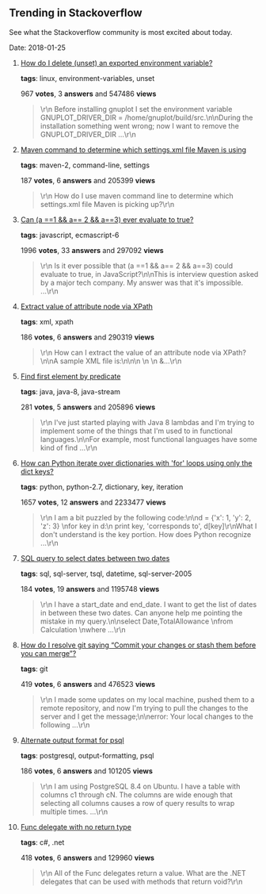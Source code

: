 ## Trending in Stackoverflow

See what the Stackoverflow community is most excited about today.

Date: 2018-01-25


1. [How do I delete (unset) an exported environment variable?](https://stackoverflow.com/questions/6877727/how-do-i-delete-unset-an-exported-environment-variable)

    **tags**: linux, environment-variables, unset
            
    967 **votes**, 3 **answers** and 547486 **views**

    > \r\n            Before installing gnuplot I set the environment variable GNUPLOT_DRIVER_DIR = /home/gnuplot/build/src.\n\nDuring the installation something went wrong; now I want to remove the GNUPLOT_DRIVER_DIR ...\r\n        

    
2. [Maven command to determine which settings.xml file Maven is using](https://stackoverflow.com/questions/1261215/maven-command-to-determine-which-settings-xml-file-maven-is-using)

    **tags**: maven-2, command-line, settings
            
    187 **votes**, 6 **answers** and 205399 **views**

    > \r\n            How do I use maven command line to determine which settings.xml file Maven is picking up?\r\n        

    
3. [Can (a ==1 && a== 2 && a==3) ever evaluate to true?](https://stackoverflow.com/questions/48270127/can-a-1-a-2-a-3-ever-evaluate-to-true)

    **tags**: javascript, ecmascript-6
            
    1996 **votes**, 33 **answers** and 297092 **views**

    > \r\n            Is it ever possible that (a ==1 && a== 2 && a==3) could evaluate to true, in JavaScript?\n\nThis is interview question asked by a major tech company. My answer was that it's impossible. ...\r\n        

    
4. [Extract value of attribute node via XPath](https://stackoverflow.com/questions/4835891/extract-value-of-attribute-node-via-xpath)

    **tags**: xml, xpath
            
    186 **votes**, 6 **answers** and 290319 **views**

    > \r\n            How can I extract the value of an attribute node via XPath?\n\nA sample XML file is:\n\n<parents name='Parents'>\n  <Parent id='1' name='Parent_1'>\n    <Children name='Children'>\n      &...\r\n        

    
5. [Find first element by predicate](https://stackoverflow.com/questions/23696317/find-first-element-by-predicate)

    **tags**: java, java-8, java-stream
            
    281 **votes**, 5 **answers** and 205896 **views**

    > \r\n            I've just started playing with Java 8 lambdas and I'm trying to implement some of the things that I'm used to in functional languages.\n\nFor example, most functional languages have some kind of find ...\r\n        

    
6. [How can Python iterate over dictionaries with 'for' loops using only the dict keys?](https://stackoverflow.com/questions/3294889/how-can-python-iterate-over-dictionaries-with-for-loops-using-only-the-dict-ke)

    **tags**: python, python-2.7, dictionary, key, iteration
            
    1657 **votes**, 12 **answers** and 2233477 **views**

    > \r\n            I am a bit puzzled by the following code:\n\nd = {'x': 1, 'y': 2, 'z': 3} \nfor key in d:\n    print key, 'corresponds to', d[key]\r\nWhat I don't understand is the key portion. How does Python recognize ...\r\n        

    
7. [SQL query to select dates between two dates](https://stackoverflow.com/questions/5125076/sql-query-to-select-dates-between-two-dates)

    **tags**: sql, sql-server, tsql, datetime, sql-server-2005
            
    184 **votes**, 19 **answers** and 1195748 **views**

    > \r\n            I have a start_date and end_date. I want to get the list of dates in between these two dates. Can anyone help me pointing the mistake in my query.\n\nselect Date,TotalAllowance \nfrom Calculation \nwhere ...\r\n        

    
8. [How do I resolve git saying “Commit your changes or stash them before you can merge”?](https://stackoverflow.com/questions/15745045/how-do-i-resolve-git-saying-commit-your-changes-or-stash-them-before-you-can-me)

    **tags**: git
            
    419 **votes**, 6 **answers** and 476523 **views**

    > \r\n            I made some updates on my local machine, pushed them to a remote repository, and now I'm trying to pull the changes to the server and I get the message;\n\nerror: Your local changes to the following ...\r\n        

    
9. [Alternate output format for psql](https://stackoverflow.com/questions/9604723/alternate-output-format-for-psql)

    **tags**: postgresql, output-formatting, psql
            
    186 **votes**, 6 **answers** and 101205 **views**

    > \r\n            I am using PostgreSQL 8.4 on Ubuntu. I have a table with columns c1 through cN. The columns are wide enough that selecting all columns causes a row of query results to wrap multiple times. ...\r\n        

    
10. [Func delegate with no return type](https://stackoverflow.com/questions/917551/func-delegate-with-no-return-type)

    **tags**: c#, .net
            
    418 **votes**, 6 **answers** and 129960 **views**

    > \r\n            All of the Func delegates return a value. What are the .NET delegates that can be used with methods that return void?\r\n        

    